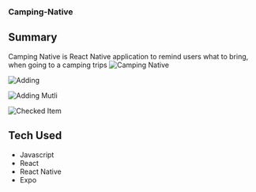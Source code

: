 ### Camping-Native
## Summary 
Camping Native is React Native application to remind users what to bring,
when going to a camping trips
![Camping Native](https://user-images.githubusercontent.com/34497456/42482674-c51705c2-839d-11e8-8e7d-78fde01c38b4.PNG)

![Adding](https://user-images.githubusercontent.com/34497456/42482760-46f8a3de-839e-11e8-9f91-696ae75e2e47.PNG)

![Adding Mutli](https://user-images.githubusercontent.com/34497456/42482771-54757b7c-839e-11e8-9680-ceceeea44641.PNG)

![Checked Item](https://user-images.githubusercontent.com/34497456/42482780-6551cae0-839e-11e8-98ed-2693c330998c.PNG)

## Tech Used
* Javascript
* React
* React Native
* Expo
